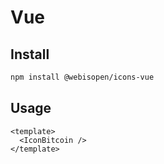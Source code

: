 # Vue

## Install

```bash
npm install @webisopen/icons-vue
```

## Usage

```vue
<template>
  <IconBitcoin />
</template>
```
